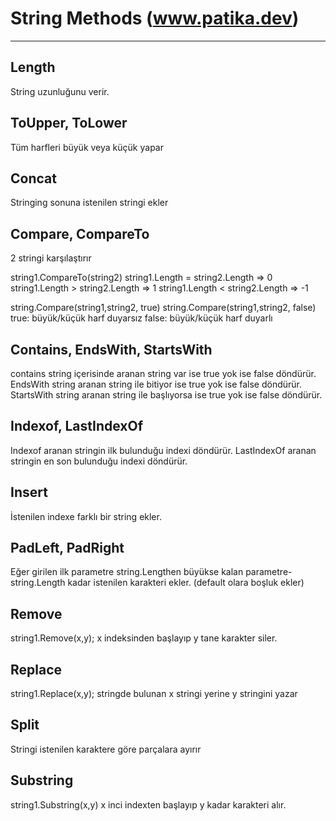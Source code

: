 # String Methods (www.patika.dev)

---

## Length

String uzunluğunu verir.

## ToUpper, ToLower

Tüm harfleri büyük veya küçük yapar

## Concat

Stringing sonuna istenilen stringi ekler

## Compare, CompareTo

2 stringi karşılaştırır

string1.CompareTo(string2) 
string1.Length = string2.Length => 0
string1.Length > string2.Length => 1
string1.Length < string2.Length => -1

string.Compare(string1,string2, true)
string.Compare(string1,string2, false)
true: büyük/küçük harf duyarsız 
false:  büyük/küçük harf duyarlı

## Contains, EndsWith, StartsWith

contains string içerisinde aranan string var ise true yok ise false döndürür.
EndsWith string aranan string ile bitiyor ise true yok ise false döndürür.
StartsWith string aranan string ile başlıyorsa ise true yok ise false döndürür.

## Indexof, LastIndexOf

Indexof aranan stringin ilk bulunduğu indexi döndürür.
LastIndexOf aranan stringin en son bulunduğu indexi döndürür.

## Insert

İstenilen indexe farklı bir string ekler.

## PadLeft, PadRight

Eğer girilen ilk parametre string.Lengthen büyükse kalan parametre-string.Length kadar istenilen karakteri ekler. (default olara boşluk ekler)

## Remove

string1.Remove(x,y);
x indeksinden başlayıp y tane karakter siler.

## Replace

string1.Replace(x,y);
stringde bulunan x stringi yerine y stringini yazar

## Split

Stringi istenilen karaktere göre parçalara ayırır

## Substring

string1.Substring(x,y)
x inci indexten başlayıp y kadar karakteri alır.